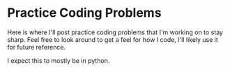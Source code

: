 # Practice Coding Problems

Here is where I'll post practice coding problems that I'm working on to stay sharp.
Feel free to look around to get a feel for how I code, I'll likely use it for future reference.

I expect this to mostly be in python.
